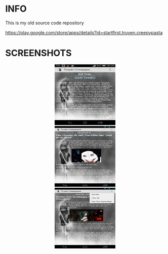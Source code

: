 # INFO #
This is my old source code repository

https://play.google.com/store/apps/details?id=startfirst.truyen.creepypasta

# SCREENSHOTS #
<div align="center"><img width="192px" height="192px" 
src="/screenshots/device-1_preview.png"/></div>

<div align="center"><img width="192px" height="192px" 
src="/screenshots/device-2_preview.png"/></div>

<div align="center"><img width="192px" height="192px" 
src="/screenshots/device-3_preview.png"/></div>
